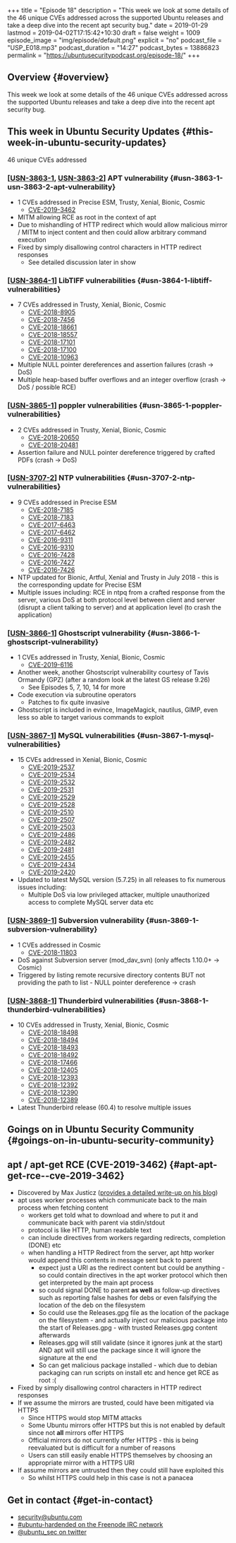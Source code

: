 +++
title = "Episode 18"
description = "This week we look at some details of the 46 unique CVEs addressed across the supported Ubuntu releases and take a deep dive into the recent apt security bug."
date = 2019-01-29
lastmod = 2019-04-02T17:15:42+10:30
draft = false
weight = 1009
episode_image = "img/episode/default.png"
explicit = "no"
podcast_file = "USP_E018.mp3"
podcast_duration = "14:27"
podcast_bytes = 13886823
permalink = "https://ubuntusecuritypodcast.org/episode-18/"
+++

## Overview {#overview}

This week we look at some details of the 46 unique CVEs addressed across the supported Ubuntu releases and take a deep dive into the recent apt security bug.


## This week in Ubuntu Security Updates {#this-week-in-ubuntu-security-updates}

46 unique CVEs addressed


### [[USN-3863-1](https://usn.ubuntu.com/3863-1/), [USN-3863-2](https://usn.ubuntu.com/3863-2/)] APT vulnerability {#usn-3863-1-usn-3863-2-apt-vulnerability}

-   1 CVEs addressed in Precise ESM, Trusty, Xenial, Bionic, Cosmic
    -   [CVE-2019-3462](https://people.canonical.com/~ubuntu-security/cve/CVE-2019-3462)
-   MITM allowing RCE as root in the context of apt
-   Due to mishandling of HTTP redirect which would allow malicious mirror / MITM to inject content and then could allow arbitrary command execution
-   Fixed by simply disallowing control characters in HTTP redirect responses
    -   See detailed discussion later in show


### [[USN-3864-1](https://usn.ubuntu.com/3864-1/)] LibTIFF vulnerabilities {#usn-3864-1-libtiff-vulnerabilities}

-   7 CVEs addressed in Trusty, Xenial, Bionic, Cosmic
    -   [CVE-2018-8905](https://people.canonical.com/~ubuntu-security/cve/CVE-2018-8905)
    -   [CVE-2018-7456](https://people.canonical.com/~ubuntu-security/cve/CVE-2018-7456)
    -   [CVE-2018-18661](https://people.canonical.com/~ubuntu-security/cve/CVE-2018-18661)
    -   [CVE-2018-18557](https://people.canonical.com/~ubuntu-security/cve/CVE-2018-18557)
    -   [CVE-2018-17101](https://people.canonical.com/~ubuntu-security/cve/CVE-2018-17101)
    -   [CVE-2018-17100](https://people.canonical.com/~ubuntu-security/cve/CVE-2018-17100)
    -   [CVE-2018-10963](https://people.canonical.com/~ubuntu-security/cve/CVE-2018-10963)
-   Multiple NULL pointer dereferences and assertion failures (crash -> DoS)
-   Multiple heap-based buffer overflows and an integer overflow (crash -> DoS / possible RCE)


### [[USN-3865-1](https://usn.ubuntu.com/3865-1/)] poppler vulnerabilities {#usn-3865-1-poppler-vulnerabilities}

-   2 CVEs addressed in Trusty, Xenial, Bionic, Cosmic
    -   [CVE-2018-20650](https://people.canonical.com/~ubuntu-security/cve/CVE-2018-20650)
    -   [CVE-2018-20481](https://people.canonical.com/~ubuntu-security/cve/CVE-2018-20481)
-   Assertion failure and NULL pointer dereference triggered by crafted PDFs (crash -> DoS)


### [[USN-3707-2](https://usn.ubuntu.com/3707-2/)] NTP vulnerabilities {#usn-3707-2-ntp-vulnerabilities}

-   9 CVEs addressed in Precise ESM
    -   [CVE-2018-7185](https://people.canonical.com/~ubuntu-security/cve/CVE-2018-7185)
    -   [CVE-2018-7183](https://people.canonical.com/~ubuntu-security/cve/CVE-2018-7183)
    -   [CVE-2017-6463](https://people.canonical.com/~ubuntu-security/cve/CVE-2017-6463)
    -   [CVE-2017-6462](https://people.canonical.com/~ubuntu-security/cve/CVE-2017-6462)
    -   [CVE-2016-9311](https://people.canonical.com/~ubuntu-security/cve/CVE-2016-9311)
    -   [CVE-2016-9310](https://people.canonical.com/~ubuntu-security/cve/CVE-2016-9310)
    -   [CVE-2016-7428](https://people.canonical.com/~ubuntu-security/cve/CVE-2016-7428)
    -   [CVE-2016-7427](https://people.canonical.com/~ubuntu-security/cve/CVE-2016-7427)
    -   [CVE-2016-7426](https://people.canonical.com/~ubuntu-security/cve/CVE-2016-7426)
-   NTP updated for Bionic, Artful, Xenial and Trusty in July 2018 - this is the corresponding update for Precise ESM
-   Multiple issues including: RCE in ntpq from a crafted response from
    the server, various DoS at both protocol level between client and
    server (disrupt a client talking to server) and at application level
    (to crash the application)


### [[USN-3866-1](https://usn.ubuntu.com/3866-1/)] Ghostscript vulnerability {#usn-3866-1-ghostscript-vulnerability}

-   1 CVEs addressed in Trusty, Xenial, Bionic, Cosmic
    -   [CVE-2019-6116](https://people.canonical.com/~ubuntu-security/cve/CVE-2019-6116)
-   Another week, another Ghostscript vulnerability courtesy of Tavis Ormandy (GPZ) (after a random look at the latest GS release 9.26)
    -   See Episodes 5, 7, 10, 14 for more
-   Code execution via subroutine operators
    -   Patches to fix quite invasive
-   Ghostscript is included in evince, ImageMagick, nautilus, GIMP, even less so able to target various commands to exploit


### [[USN-3867-1](https://usn.ubuntu.com/3867-1/)] MySQL vulnerabilities {#usn-3867-1-mysql-vulnerabilities}

-   15 CVEs addressed in Xenial, Bionic, Cosmic
    -   [CVE-2019-2537](https://people.canonical.com/~ubuntu-security/cve/CVE-2019-2537)
    -   [CVE-2019-2534](https://people.canonical.com/~ubuntu-security/cve/CVE-2019-2534)
    -   [CVE-2019-2532](https://people.canonical.com/~ubuntu-security/cve/CVE-2019-2532)
    -   [CVE-2019-2531](https://people.canonical.com/~ubuntu-security/cve/CVE-2019-2531)
    -   [CVE-2019-2529](https://people.canonical.com/~ubuntu-security/cve/CVE-2019-2529)
    -   [CVE-2019-2528](https://people.canonical.com/~ubuntu-security/cve/CVE-2019-2528)
    -   [CVE-2019-2510](https://people.canonical.com/~ubuntu-security/cve/CVE-2019-2510)
    -   [CVE-2019-2507](https://people.canonical.com/~ubuntu-security/cve/CVE-2019-2507)
    -   [CVE-2019-2503](https://people.canonical.com/~ubuntu-security/cve/CVE-2019-2503)
    -   [CVE-2019-2486](https://people.canonical.com/~ubuntu-security/cve/CVE-2019-2486)
    -   [CVE-2019-2482](https://people.canonical.com/~ubuntu-security/cve/CVE-2019-2482)
    -   [CVE-2019-2481](https://people.canonical.com/~ubuntu-security/cve/CVE-2019-2481)
    -   [CVE-2019-2455](https://people.canonical.com/~ubuntu-security/cve/CVE-2019-2455)
    -   [CVE-2019-2434](https://people.canonical.com/~ubuntu-security/cve/CVE-2019-2434)
    -   [CVE-2019-2420](https://people.canonical.com/~ubuntu-security/cve/CVE-2019-2420)
-   Updated to latest MySQL version (5.7.25) in all releases to fix numerous issues including:
    -   Multiple DoS via low privileged attacker, multiple unauthorized access to complete MySQL server data etc


### [[USN-3869-1](https://usn.ubuntu.com/3869-1/)] Subversion vulnerability {#usn-3869-1-subversion-vulnerability}

-   1 CVEs addressed in Cosmic
    -   [CVE-2018-11803](https://people.canonical.com/~ubuntu-security/cve/CVE-2018-11803)
-   DoS against Subversion server (mod\_dav\_svn) (only affects 1.10.0+ -> Cosmic)
-   Triggered by listing remote recursive directory contents BUT not
    providing the path to list - NULL pointer dereference -> crash


### [[USN-3868-1](https://usn.ubuntu.com/3868-1/)] Thunderbird vulnerabilities {#usn-3868-1-thunderbird-vulnerabilities}

-   10 CVEs addressed in Trusty, Xenial, Bionic, Cosmic
    -   [CVE-2018-18498](https://people.canonical.com/~ubuntu-security/cve/CVE-2018-18498)
    -   [CVE-2018-18494](https://people.canonical.com/~ubuntu-security/cve/CVE-2018-18494)
    -   [CVE-2018-18493](https://people.canonical.com/~ubuntu-security/cve/CVE-2018-18493)
    -   [CVE-2018-18492](https://people.canonical.com/~ubuntu-security/cve/CVE-2018-18492)
    -   [CVE-2018-17466](https://people.canonical.com/~ubuntu-security/cve/CVE-2018-17466)
    -   [CVE-2018-12405](https://people.canonical.com/~ubuntu-security/cve/CVE-2018-12405)
    -   [CVE-2018-12393](https://people.canonical.com/~ubuntu-security/cve/CVE-2018-12393)
    -   [CVE-2018-12392](https://people.canonical.com/~ubuntu-security/cve/CVE-2018-12392)
    -   [CVE-2018-12390](https://people.canonical.com/~ubuntu-security/cve/CVE-2018-12390)
    -   [CVE-2018-12389](https://people.canonical.com/~ubuntu-security/cve/CVE-2018-12389)
-   Latest Thunderbird release (60.4) to resolve multiple issues


## Goings on in Ubuntu Security Community {#goings-on-in-ubuntu-security-community}


## apt / apt-get RCE (CVE-2019-3462) {#apt-apt-get-rce--cve-2019-3462}

-   Discovered by Max Justicz ([provides a detailed write-up on his blog](//justi.cz/security/2019/01/22/apt-rce.html))
-   apt uses worker processes which communicate back to the main process when fetching content
    -   workers get told what to download and where to put it and communicate back with parent via stdin/stdout
    -   protocol is like HTTP, human readable text
    -   can include directives from workers regarding redirects, completion (DONE) etc
    -   when handling a HTTP Redirect from the server, apt http worker would append this contents in message sent back to parent
        -   expect just a URI as the redirect content but could be anything - so could contain directives in the apt worker protocol which then get interpreted by the main apt process
        -   so could signal DONE to parent **as well** as follow-up directives such as reporting false hashes for debs or even falsifying the location of the deb on the filesystem
        -   So could use the Releases.gpg file as the location of the package on the filesystem - and actually inject our malicious package into the start of Releases.gpg - with trusted Releases.gpg content afterwards
        -   Releases.gpg will still validate (since it ignores junk at the start) AND apt will still use the package since it will ignore the signature at the end
        -   So can get malicious package installed - which due to debian packaging can run scripts on install etc and hence get RCE as root :(
-   Fixed by simply disallowing control characters in HTTP redirect responses
-   If we assume the mirrors are trusted, could have been mitigated via HTTPS
    -   Since HTTPS would stop MITM attacks
    -   Some Ubuntu mirrors offer HTTPS but this is not enabled by default since not **all** mirrors offer HTTPS
    -   Official mirrors do not currently offer HTTPS - this is being reevaluated but is difficult for a number of reasons
    -   Users can still easily enable HTTPS themselves by choosing an appropriate mirror with a HTTPS URI
-   If assume mirrors are untrusted then they could still have exploited this
    -   So whilst HTTPS could help in this case is not a panacea


## Get in contact {#get-in-contact}

-   [security@ubuntu.com](mailto:security@ubuntu.com)
-   [#ubuntu-hardended on the Freenode IRC network](http://webchat.freenode.net?channels=%23ubuntu-hardened&uio=d4)
-   [@ubuntu\_sec on twitter](https://twitter.com/ubuntu%5Fsec)